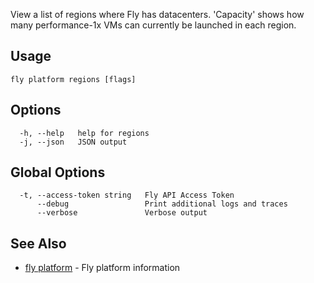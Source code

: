 View a list of regions where Fly has datacenters.
'Capacity' shows how many performance-1x VMs can currently be launched in each region.


## Usage
~~~
fly platform regions [flags]
~~~

## Options

~~~
  -h, --help   help for regions
  -j, --json   JSON output
~~~

## Global Options

~~~
  -t, --access-token string   Fly API Access Token
      --debug                 Print additional logs and traces
      --verbose               Verbose output
~~~

## See Also

* [fly platform](/docs/flyctl/platform/)	 - Fly platform information

